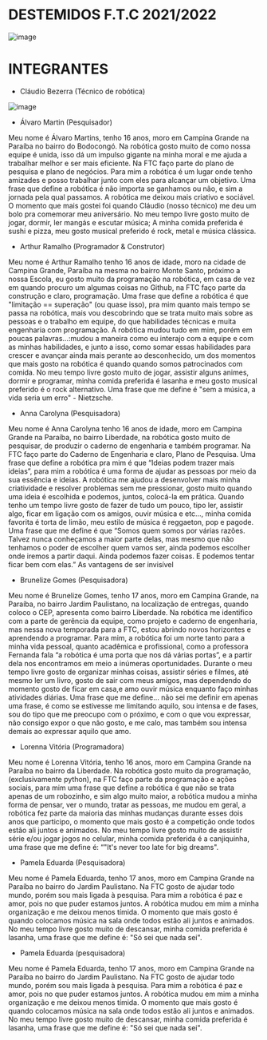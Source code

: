 
# DESTEMIDOS F.T.C 2021/2022
![image](https://user-images.githubusercontent.com/75841641/134529827-3ec5b7ad-a8e9-46e9-b7a1-17d384cde264.png)

# INTEGRANTES

- Cláudio Bezerra (Técnico de robótica)

![image](https://user-images.githubusercontent.com/75841641/134687626-92c7802f-4103-4aae-bdb9-b9c2650866b0.png)

- Álvaro Martin (Pesquisador)

Meu nome é Álvaro Martins, tenho 16 anos, moro em Campina Grande na Paraíba no bairro do Bodocongó. Na robótica gosto muito de como nossa equipe é unida, isso dá um impulso gigante na minha moral e me ajuda a trabalhar melhor e ser mais eficiente. Na FTC faço parte do  plano de pesquisa e plano de negócios. Para mim a robótica é um lugar onde tenho amizades e posso trabalhar junto com eles para alcançar um objetivo. Uma frase que define a robótica é não importa se ganhamos ou não, e sim a jornada pela qual passamos. A robótica me deixou mais criativo e sociável. O momento que mais gostei foi quando Cláudio (nosso técnico) me deu um bolo pra comemorar meu aniversário. No meu tempo livre gosto muito de jogar, dormir, ler mangás e escutar música; A minha comida preferida é sushi e pizza, meu gosto musical preferido é rock, metal e música clássica. 

- Arthur Ramalho (Programador & Construtor)

Meu nome é Arthur Ramalho tenho 16 anos de idade, moro na cidade de Campina Grande, Paraíba na mesma no bairro Monte Santo, próximo a nossa Escola, eu gosto muito da programação na robótica, em casa de vez em quando procuro um algumas coisas no Github, na FTC faço parte da construção e claro, programação. Uma frase que define a robótica é que "limitação == superação" (ou quase isso), pra mim quanto mais tempo se passa na robótica, mais vou descobrindo que se trata muito mais sobre as pessoas e o trabalho em equipe, do que habilidades técnicas e muita engenharia com programação. A robótica mudou tudo em mim, porém em poucas palavras…:mudou a maneira como eu interajo com a equipe e com as minhas habilidades, e junto a isso, como somar essas habilidades para crescer e avançar ainda mais perante ao desconhecido, um dos momentos que mais gosto na robótica é quando quando somos patrocinados com comida. No meu tempo livre gosto muito de jogar, assistir alguns animes, dormir e programar, minha comida preferida é lasanha e meu gosto musical preferido é o rock alternativo. Uma frase que me define é "sem a música, a vida seria um erro" - Nietzsche.

- Anna Carolyna (Pesquisadora)

Meu nome é Anna Carolyna tenho 16 anos de idade, moro em Campina Grande na Paraíba, no bairro Liberdade, na robótica gosto muito de pesquisar, de produzir o caderno de engenharia e também programar. Na FTC faço parte do Caderno de Engenharia e claro, Plano de Pesquisa. Uma  frase que define a robótica pra mim é que “Ideias podem trazer mais ideias”, para mim a robótica é uma forma de ajudar as pessoas por meio da sua essência e ideias. A robótica me ajudou a desenvolver mais minha criatividade e resolver problemas sem me pressionar, gosto muito quando uma ideia é escolhida e podemos, juntos, colocá-la em prática. Quando tenho um tempo livre gosto de fazer de tudo um pouco, tipo ler, assistir algo, ficar em ligação com os amigos, ouvir música e etc…, minha comida favorita é torta de limão, meu estilo de música é reggaeton, pop e pagode. Uma frase que me define é que “Somos quem somos por várias razões. Talvez nunca conheçamos a maior parte delas, mas mesmo que não tenhamos o poder de escolher quem vamos ser, ainda podemos escolher onde iremos a partir daqui. Ainda podemos fazer coisas. E podemos tentar ficar bem com elas.” 
As vantagens de ser invisível

- Brunelize Gomes (Pesquisadora)

Meu nome é Brunelize Gomes, tenho 17 anos, moro em Campina Grande, na Paraíba, no bairro Jardim Paulistano, na localização de entregas, quando coloco o CEP, apresenta como bairro Liberdade. Na robótica me identifico com a parte de gerência da equipe, como projeto e caderno de engenharia, mas nessa nova temporada para a FTC, estou abrindo novos horizontes e aprendendo a programar. Para mim, a  robótica foi um norte tanto para a minha vida pessoal, quanto acadêmica e profissional, como a professora Fernanda fala “a robótica é uma porta que nos dá várias portas”, e a partir dela nos encontramos em meio a inúmeras oportunidades. Durante o meu tempo livre gosto de organizar minhas coisas, assistir séries e filmes, até mesmo ler um livro, gosto de sair com meus amigos, mas dependendo do momento gosto de ficar em casa,e amo ouvir música enquanto faço minhas atividades diárias. Uma frase que me define… não sei me definir em apenas uma frase, é como se estivesse me limitando aquilo, sou intensa e de fases, sou do tipo que me preocupo com o próximo, e com o que vou expressar, não consigo expor o que não gosto, e me calo, mas também sou intensa demais ao expressar aquilo que amo.

- Lorenna Vitória (Programadora)

Meu nome é Lorenna Vitória, tenho 16 anos, moro em Campina Grande na Paraíba no bairro da Liberdade. Na robótica gosto muito da programação, (exclusivamente python), na FTC faço parte da programação e ações sociais, para mim uma frase que define a robótica é que não se trata apenas de um robozinho, e sim algo muito maior, a robótica mudou a minha forma de pensar, ver o mundo, tratar as pessoas, me mudou em geral, a robótica fez parte da maioria das minhas mudanças durante esses dois anos que participo, o momento que mais gosto é a competição onde todos estão ali juntos e animados. No meu tempo livre gosto muito de assistir série e/ou jogar jogos no celular, minha comida preferida é a canjiquinha, uma frase que me define é: “"It's never too late for big dreams".

- Pamela Eduarda (Pesquisadora)

Meu nome é Pamela Eduarda, tenho 17 anos, moro em Campina Grande na Paraíba no bairro do Jardim Paulistano. Na FTC gosto de ajudar todo mundo, porém sou mais ligada à pesquisa. Para mim a robótica é paz e amor, pois no que puder estamos juntos. A robótica mudou em mim a minha organização e  me deixou menos tímida. O momento que mais gosto é quando colocamos música na sala onde todos estão ali juntos e animados. No meu tempo livre gosto muito de descansar, minha comida preferida é lasanha, uma frase que me define é: "Só sei que nada sei".

- Pamela Eduarda (pesquisadora)

Meu nome é Pamela Eduarda, tenho 17 anos, moro em Campina Grande na Paraíba no bairro do Jardim Paulistano. Na FTC gosto de ajudar todo mundo, porém sou mais ligada à pesquisa. Para mim a robótica é paz e amor, pois no que puder estamos juntos. A robótica mudou em mim a minha organização e  me deixou menos tímida. O momento que mais gosto é quando colocamos música na sala onde todos estão ali juntos e animados. No meu tempo livre gosto muito de descansar, minha comida preferida é lasanha, uma frase que me define é: "Só sei que nada sei".













